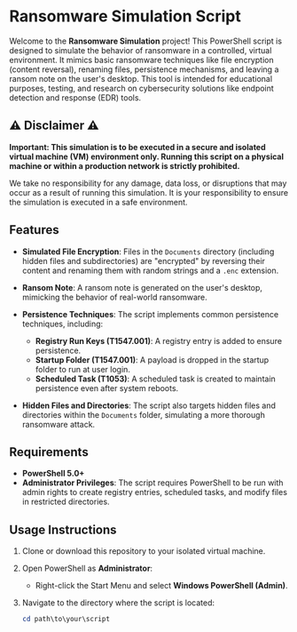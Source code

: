 # Ransomware Simulation Script

Welcome to the **Ransomware Simulation** project! This PowerShell script is designed to simulate the behavior of ransomware in a controlled, virtual environment. It mimics basic ransomware techniques like file encryption (content reversal), renaming files, persistence mechanisms, and leaving a ransom note on the user's desktop. This tool is intended for educational purposes, testing, and research on cybersecurity solutions like endpoint detection and response (EDR) tools.

## ⚠️ Disclaimer ⚠️

**Important: This simulation is to be executed in a secure and isolated virtual machine (VM) environment only. Running this script on a physical machine or within a production network is strictly prohibited.**

We take no responsibility for any damage, data loss, or disruptions that may occur as a result of running this simulation. It is your responsibility to ensure the simulation is executed in a safe environment.

## Features

- **Simulated File Encryption**: Files in the `Documents` directory (including hidden files and subdirectories) are "encrypted" by reversing their content and renaming them with random strings and a `.enc` extension.
  
- **Ransom Note**: A ransom note is generated on the user's desktop, mimicking the behavior of real-world ransomware.

- **Persistence Techniques**: The script implements common persistence techniques, including:
  - **Registry Run Keys (T1547.001)**: A registry entry is added to ensure persistence.
  - **Startup Folder (T1547.001)**: A payload is dropped in the startup folder to run at user login.
  - **Scheduled Task (T1053)**: A scheduled task is created to maintain persistence even after system reboots.

- **Hidden Files and Directories**: The script also targets hidden files and directories within the `Documents` folder, simulating a more thorough ransomware attack.

## Requirements

- **PowerShell 5.0+**
- **Administrator Privileges**: The script requires PowerShell to be run with admin rights to create registry entries, scheduled tasks, and modify files in restricted directories.

## Usage Instructions

1. Clone or download this repository to your isolated virtual machine.
   
2. Open PowerShell as **Administrator**:
   - Right-click the Start Menu and select **Windows PowerShell (Admin)**.

3. Navigate to the directory where the script is located:
   ```powershell
   cd path\to\your\script

